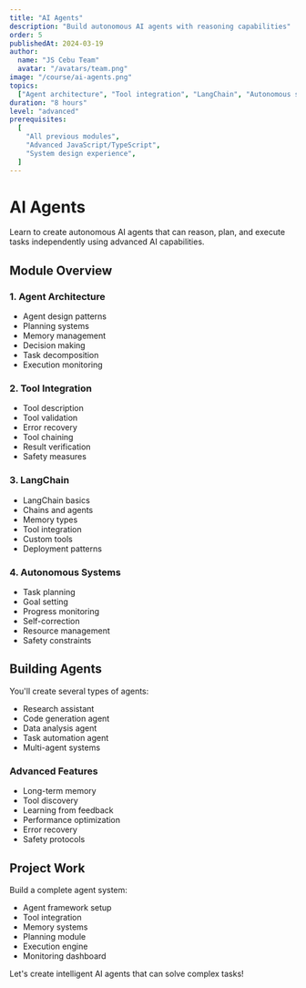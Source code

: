 ```yaml
---
title: "AI Agents"
description: "Build autonomous AI agents with reasoning capabilities"
order: 5
publishedAt: 2024-03-19
author:
  name: "JS Cebu Team"
  avatar: "/avatars/team.png"
image: "/course/ai-agents.png"
topics:
  ["Agent architecture", "Tool integration", "LangChain", "Autonomous systems"]
duration: "8 hours"
level: "advanced"
prerequisites:
  [
    "All previous modules",
    "Advanced JavaScript/TypeScript",
    "System design experience",
  ]
---
```


# AI Agents

Learn to create autonomous AI agents that can reason, plan, and execute tasks independently using advanced AI capabilities.

## Module Overview

### 1. Agent Architecture

- Agent design patterns
- Planning systems
- Memory management
- Decision making
- Task decomposition
- Execution monitoring

### 2. Tool Integration

- Tool description
- Tool validation
- Error recovery
- Tool chaining
- Result verification
- Safety measures

### 3. LangChain

- LangChain basics
- Chains and agents
- Memory types
- Tool integration
- Custom tools
- Deployment patterns

### 4. Autonomous Systems

- Task planning
- Goal setting
- Progress monitoring
- Self-correction
- Resource management
- Safety constraints

## Building Agents

You'll create several types of agents:

- Research assistant
- Code generation agent
- Data analysis agent
- Task automation agent
- Multi-agent systems

### Advanced Features

- Long-term memory
- Tool discovery
- Learning from feedback
- Performance optimization
- Error recovery
- Safety protocols

## Project Work

Build a complete agent system:

- Agent framework setup
- Tool integration
- Memory systems
- Planning module
- Execution engine
- Monitoring dashboard

Let's create intelligent AI agents that can solve complex tasks!
